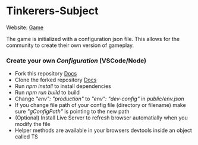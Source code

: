 # Tinkerers-Subject

Website: [Game](https://tinkererssubject.github.io/Game)

The game is initialized with a configuration json file. This allows for the community to create their own version of gameplay.


### Create your own *Configuration* (VSCode/Node)
* Fork this repository [Docs](https://docs.github.com/en/get-started/quickstart/fork-a-repo)
* Clone the forked repository [Docs](https://docs.github.com/en/repositories/creating-and-managing-repositories/cloning-a-repository)
* Run *npm install* to install dependencies
* Run *npm run build* to build
* Change *"env": "production"* to *"env": "dev-config"* in *public/env.json*
* If you change file path of your config file (directory or filename) make sure *"gConfigPath"* is pointing to the new path
* (Optional) Install Live Server to refresh browser automatially when you modify the file
* Helper methods are available in your browsers devtools inside an object called TS

